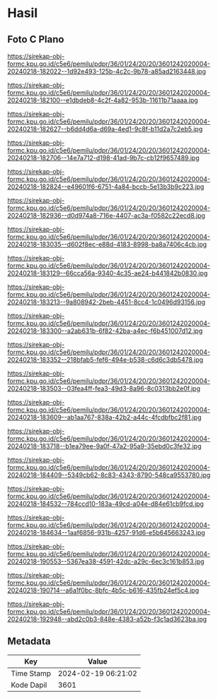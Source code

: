 # Hasil

## Foto C Plano

https://sirekap-obj-formc.kpu.go.id/c5e6/pemilu/pdpr/36/01/24/20/20/3601242020004-20240218-182022--1d92e493-125b-4c2c-9b78-a85ad2163448.jpg

https://sirekap-obj-formc.kpu.go.id/c5e6/pemilu/pdpr/36/01/24/20/20/3601242020004-20240218-182100--e1dbdeb8-4c2f-4a82-953b-11611b71aaaa.jpg

https://sirekap-obj-formc.kpu.go.id/c5e6/pemilu/pdpr/36/01/24/20/20/3601242020004-20240218-182627--b6dd4d6a-d69a-4ed1-9c8f-b11d2a7c2eb5.jpg

https://sirekap-obj-formc.kpu.go.id/c5e6/pemilu/pdpr/36/01/24/20/20/3601242020004-20240218-182706--14e7a712-d198-41ad-9b7c-cb12f9657489.jpg

https://sirekap-obj-formc.kpu.go.id/c5e6/pemilu/pdpr/36/01/24/20/20/3601242020004-20240218-182824--e49601f6-6751-4a84-bccb-5e13b3b9c223.jpg

https://sirekap-obj-formc.kpu.go.id/c5e6/pemilu/pdpr/36/01/24/20/20/3601242020004-20240218-182936--d0d974a8-716e-4407-ac3a-f0582c22ecd8.jpg

https://sirekap-obj-formc.kpu.go.id/c5e6/pemilu/pdpr/36/01/24/20/20/3601242020004-20240218-183035--d602f8ec-e88d-4183-8998-ba8a7406c4cb.jpg

https://sirekap-obj-formc.kpu.go.id/c5e6/pemilu/pdpr/36/01/24/20/20/3601242020004-20240218-183129--66cca56a-9340-4c35-ae24-b441842b0830.jpg

https://sirekap-obj-formc.kpu.go.id/c5e6/pemilu/pdpr/36/01/24/20/20/3601242020004-20240218-183213--9a808942-2beb-4451-8cc4-1c0496d93156.jpg

https://sirekap-obj-formc.kpu.go.id/c5e6/pemilu/pdpr/36/01/24/20/20/3601242020004-20240218-183300--a2ab631b-6f82-42ba-a4ec-f6b451007d12.jpg

https://sirekap-obj-formc.kpu.go.id/c5e6/pemilu/pdpr/36/01/24/20/20/3601242020004-20240218-183352--218bfab5-fef6-494e-b538-c6d6c3db5478.jpg

https://sirekap-obj-formc.kpu.go.id/c5e6/pemilu/pdpr/36/01/24/20/20/3601242020004-20240218-183503--03fea4ff-fea3-49d3-8a96-8c0313bb2e0f.jpg

https://sirekap-obj-formc.kpu.go.id/c5e6/pemilu/pdpr/36/01/24/20/20/3601242020004-20240218-183609--ab1aa767-838a-42b2-a44c-4fcdbfbc2f81.jpg

https://sirekap-obj-formc.kpu.go.id/c5e6/pemilu/pdpr/36/01/24/20/20/3601242020004-20240218-183718--b1ea79ee-9a0f-47a2-95a9-35ebd0c3fe32.jpg

https://sirekap-obj-formc.kpu.go.id/c5e6/pemilu/pdpr/36/01/24/20/20/3601242020004-20240218-184409--5349cb62-8c83-4343-8790-548ca9553780.jpg

https://sirekap-obj-formc.kpu.go.id/c5e6/pemilu/pdpr/36/01/24/20/20/3601242020004-20240218-184532--784ccd10-183a-49cd-a04e-d84e61cb9fcd.jpg

https://sirekap-obj-formc.kpu.go.id/c5e6/pemilu/pdpr/36/01/24/20/20/3601242020004-20240218-184634--1aaf6856-931b-4257-91d6-e5b645663243.jpg

https://sirekap-obj-formc.kpu.go.id/c5e6/pemilu/pdpr/36/01/24/20/20/3601242020004-20240218-190553--5367ea38-4591-42dc-a29c-6ec3c161b853.jpg

https://sirekap-obj-formc.kpu.go.id/c5e6/pemilu/pdpr/36/01/24/20/20/3601242020004-20240218-190714--a6a1f0bc-8bfc-4b5c-b616-435fb24ef5c4.jpg

https://sirekap-obj-formc.kpu.go.id/c5e6/pemilu/pdpr/36/01/24/20/20/3601242020004-20240218-192948--abd2c0b3-848e-4383-a52b-f3c1ad3623ba.jpg


## Metadata

| Key        | Value               |
| ---------- | ------------------- |
| Time Stamp | 2024-02-19 06:21:02 |
| Kode Dapil | 3601                |



